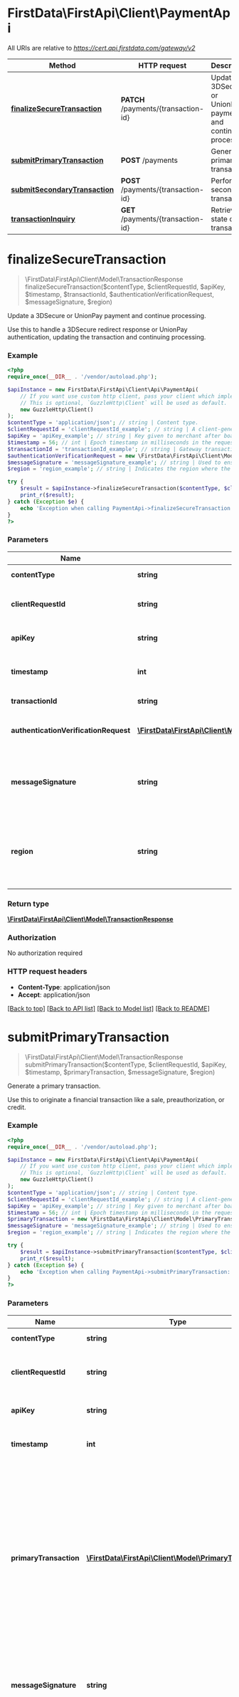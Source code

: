 # FirstData\FirstApi\Client\PaymentApi

All URIs are relative to *https://cert.api.firstdata.com/gateway/v2*

Method | HTTP request | Description
------------- | ------------- | -------------
[**finalizeSecureTransaction**](PaymentApi.md#finalizeSecureTransaction) | **PATCH** /payments/{transaction-id} | Update a 3DSecure or UnionPay payment and continue processing.
[**submitPrimaryTransaction**](PaymentApi.md#submitPrimaryTransaction) | **POST** /payments | Generate a primary transaction.
[**submitSecondaryTransaction**](PaymentApi.md#submitSecondaryTransaction) | **POST** /payments/{transaction-id} | Perform a secondary transaction.
[**transactionInquiry**](PaymentApi.md#transactionInquiry) | **GET** /payments/{transaction-id} | Retrieve the state of a transaction.


# **finalizeSecureTransaction**
> \FirstData\FirstApi\Client\Model\TransactionResponse finalizeSecureTransaction($contentType, $clientRequestId, $apiKey, $timestamp, $transactionId, $authenticationVerificationRequest, $messageSignature, $region)

Update a 3DSecure or UnionPay payment and continue processing.

Use this to handle a 3DSecure redirect response or UnionPay authentication, updating the transaction and continuing processing.

### Example
```php
<?php
require_once(__DIR__ . '/vendor/autoload.php');

$apiInstance = new FirstData\FirstApi\Client\Api\PaymentApi(
    // If you want use custom http client, pass your client which implements `GuzzleHttp\ClientInterface`.
    // This is optional, `GuzzleHttp\Client` will be used as default.
    new GuzzleHttp\Client()
);
$contentType = 'application/json'; // string | Content type.
$clientRequestId = 'clientRequestId_example'; // string | A client-generated ID for request tracking and signature creation, unique per request.  This is also used for idempotency control. We recommend 128-bit UUID format.
$apiKey = 'apiKey_example'; // string | Key given to merchant after boarding associating their requests with the appropriate app in Apigee.
$timestamp = 56; // int | Epoch timestamp in milliseconds in the request from a client system. Used for Message Signature generation and time limit (5 mins).
$transactionId = 'transactionId_example'; // string | Gateway transaction identifier as returned in the parameter ipgTransactionId.
$authenticationVerificationRequest = new \FirstData\FirstApi\Client\Model\AuthenticationVerificationRequest(); // \FirstData\FirstApi\Client\Model\AuthenticationVerificationRequest | Accepted request types: Secure3dAuthenticationVerificationRequest and UnionPayAuthenticationVerificationRequest.
$messageSignature = 'messageSignature_example'; // string | Used to ensure the request has not been tampered with during transmission. The Message-Signature is the Base64 encoded HMAC hash (SHA256 algorithm with the API Secret as the key.) For more information, refer to the supporting documentation on the Developer Portal.
$region = 'region_example'; // string | Indicates the region where the client wants the transaction to be processed. This will override the default processing region identified for the client. Available options are argentina, brazil, germany, india and northamerica. Region specific store setup and APIGEE boarding is required in order to use an alternate region for processing.

try {
    $result = $apiInstance->finalizeSecureTransaction($contentType, $clientRequestId, $apiKey, $timestamp, $transactionId, $authenticationVerificationRequest, $messageSignature, $region);
    print_r($result);
} catch (Exception $e) {
    echo 'Exception when calling PaymentApi->finalizeSecureTransaction: ', $e->getMessage(), PHP_EOL;
}
?>
```

### Parameters

Name | Type | Description  | Notes
------------- | ------------- | ------------- | -------------
 **contentType** | **string**| Content type. | [default to &#39;application/json&#39;]
 **clientRequestId** | **string**| A client-generated ID for request tracking and signature creation, unique per request.  This is also used for idempotency control. We recommend 128-bit UUID format. |
 **apiKey** | **string**| Key given to merchant after boarding associating their requests with the appropriate app in Apigee. |
 **timestamp** | **int**| Epoch timestamp in milliseconds in the request from a client system. Used for Message Signature generation and time limit (5 mins). |
 **transactionId** | **string**| Gateway transaction identifier as returned in the parameter ipgTransactionId. |
 **authenticationVerificationRequest** | [**\FirstData\FirstApi\Client\Model\AuthenticationVerificationRequest**](../Model/AuthenticationVerificationRequest.md)| Accepted request types: Secure3dAuthenticationVerificationRequest and UnionPayAuthenticationVerificationRequest. |
 **messageSignature** | **string**| Used to ensure the request has not been tampered with during transmission. The Message-Signature is the Base64 encoded HMAC hash (SHA256 algorithm with the API Secret as the key.) For more information, refer to the supporting documentation on the Developer Portal. | [optional]
 **region** | **string**| Indicates the region where the client wants the transaction to be processed. This will override the default processing region identified for the client. Available options are argentina, brazil, germany, india and northamerica. Region specific store setup and APIGEE boarding is required in order to use an alternate region for processing. | [optional]

### Return type

[**\FirstData\FirstApi\Client\Model\TransactionResponse**](../Model/TransactionResponse.md)

### Authorization

No authorization required

### HTTP request headers

 - **Content-Type**: application/json
 - **Accept**: application/json

[[Back to top]](#) [[Back to API list]](../../README.md#documentation-for-api-endpoints) [[Back to Model list]](../../README.md#documentation-for-models) [[Back to README]](../../README.md)

# **submitPrimaryTransaction**
> \FirstData\FirstApi\Client\Model\TransactionResponse submitPrimaryTransaction($contentType, $clientRequestId, $apiKey, $timestamp, $primaryTransaction, $messageSignature, $region)

Generate a primary transaction.

Use this to originate a financial transaction like a sale, preauthorization, or credit.

### Example
```php
<?php
require_once(__DIR__ . '/vendor/autoload.php');

$apiInstance = new FirstData\FirstApi\Client\Api\PaymentApi(
    // If you want use custom http client, pass your client which implements `GuzzleHttp\ClientInterface`.
    // This is optional, `GuzzleHttp\Client` will be used as default.
    new GuzzleHttp\Client()
);
$contentType = 'application/json'; // string | Content type.
$clientRequestId = 'clientRequestId_example'; // string | A client-generated ID for request tracking and signature creation, unique per request.  This is also used for idempotency control. We recommend 128-bit UUID format.
$apiKey = 'apiKey_example'; // string | Key given to merchant after boarding associating their requests with the appropriate app in Apigee.
$timestamp = 56; // int | Epoch timestamp in milliseconds in the request from a client system. Used for Message Signature generation and time limit (5 mins).
$primaryTransaction = new \FirstData\FirstApi\Client\Model\PrimaryTransaction(); // \FirstData\FirstApi\Client\Model\PrimaryTransaction | Accepted request types: AliPaySaleTransaction, ChinaPnRSaleTransaction, PaymentCardCreditTransaction, PaymentCardForcedTicketTransaction, PaymentCardSaleTransaction, PaymentCardPreAuthTransaction, PaymentCardPayerAuthTransaction, PaymentCardDisbursementTransaction, PaymentTokenCreditTransaction, PaymentTokenPreAuthTransaction, PaymentTokenSaleTransaction, PaymentTokenDisbursementTransaction, PaypalCreditTransaction, SepaSaleTransaction, WalletSaleTransaction, and WalletPreAuthTransaction, PaymentDeviceSaleTransaction, PaymentDevicePreAuthTransaction, PaymentDeviceCreditTransaction, PaymentDeviceDisbursementTransaction.
$messageSignature = 'messageSignature_example'; // string | Used to ensure the request has not been tampered with during transmission. The Message-Signature is the Base64 encoded HMAC hash (SHA256 algorithm with the API Secret as the key.) For more information, refer to the supporting documentation on the Developer Portal.
$region = 'region_example'; // string | Indicates the region where the client wants the transaction to be processed. This will override the default processing region identified for the client. Available options are argentina, brazil, germany, india and northamerica. Region specific store setup and APIGEE boarding is required in order to use an alternate region for processing.

try {
    $result = $apiInstance->submitPrimaryTransaction($contentType, $clientRequestId, $apiKey, $timestamp, $primaryTransaction, $messageSignature, $region);
    print_r($result);
} catch (Exception $e) {
    echo 'Exception when calling PaymentApi->submitPrimaryTransaction: ', $e->getMessage(), PHP_EOL;
}
?>
```

### Parameters

Name | Type | Description  | Notes
------------- | ------------- | ------------- | -------------
 **contentType** | **string**| Content type. | [default to &#39;application/json&#39;]
 **clientRequestId** | **string**| A client-generated ID for request tracking and signature creation, unique per request.  This is also used for idempotency control. We recommend 128-bit UUID format. |
 **apiKey** | **string**| Key given to merchant after boarding associating their requests with the appropriate app in Apigee. |
 **timestamp** | **int**| Epoch timestamp in milliseconds in the request from a client system. Used for Message Signature generation and time limit (5 mins). |
 **primaryTransaction** | [**\FirstData\FirstApi\Client\Model\PrimaryTransaction**](../Model/PrimaryTransaction.md)| Accepted request types: AliPaySaleTransaction, ChinaPnRSaleTransaction, PaymentCardCreditTransaction, PaymentCardForcedTicketTransaction, PaymentCardSaleTransaction, PaymentCardPreAuthTransaction, PaymentCardPayerAuthTransaction, PaymentCardDisbursementTransaction, PaymentTokenCreditTransaction, PaymentTokenPreAuthTransaction, PaymentTokenSaleTransaction, PaymentTokenDisbursementTransaction, PaypalCreditTransaction, SepaSaleTransaction, WalletSaleTransaction, and WalletPreAuthTransaction, PaymentDeviceSaleTransaction, PaymentDevicePreAuthTransaction, PaymentDeviceCreditTransaction, PaymentDeviceDisbursementTransaction. |
 **messageSignature** | **string**| Used to ensure the request has not been tampered with during transmission. The Message-Signature is the Base64 encoded HMAC hash (SHA256 algorithm with the API Secret as the key.) For more information, refer to the supporting documentation on the Developer Portal. | [optional]
 **region** | **string**| Indicates the region where the client wants the transaction to be processed. This will override the default processing region identified for the client. Available options are argentina, brazil, germany, india and northamerica. Region specific store setup and APIGEE boarding is required in order to use an alternate region for processing. | [optional]

### Return type

[**\FirstData\FirstApi\Client\Model\TransactionResponse**](../Model/TransactionResponse.md)

### Authorization

No authorization required

### HTTP request headers

 - **Content-Type**: application/json
 - **Accept**: application/json

[[Back to top]](#) [[Back to API list]](../../README.md#documentation-for-api-endpoints) [[Back to Model list]](../../README.md#documentation-for-models) [[Back to README]](../../README.md)

# **submitSecondaryTransaction**
> \FirstData\FirstApi\Client\Model\TransactionResponse submitSecondaryTransaction($contentType, $clientRequestId, $apiKey, $timestamp, $transactionId, $secondaryTransaction, $messageSignature, $region, $storeId)

Perform a secondary transaction.

Use this to perform a void, postAuth or return secondary transaction. Partial postAuths and returns are allowed.

### Example
```php
<?php
require_once(__DIR__ . '/vendor/autoload.php');

$apiInstance = new FirstData\FirstApi\Client\Api\PaymentApi(
    // If you want use custom http client, pass your client which implements `GuzzleHttp\ClientInterface`.
    // This is optional, `GuzzleHttp\Client` will be used as default.
    new GuzzleHttp\Client()
);
$contentType = 'application/json'; // string | Content type.
$clientRequestId = 'clientRequestId_example'; // string | A client-generated ID for request tracking and signature creation, unique per request.  This is also used for idempotency control. We recommend 128-bit UUID format.
$apiKey = 'apiKey_example'; // string | Key given to merchant after boarding associating their requests with the appropriate app in Apigee.
$timestamp = 56; // int | Epoch timestamp in milliseconds in the request from a client system. Used for Message Signature generation and time limit (5 mins).
$transactionId = 'transactionId_example'; // string | Gateway transaction identifier as returned in the parameter ipgTransactionId.
$secondaryTransaction = new \FirstData\FirstApi\Client\Model\SecondaryTransaction(); // \FirstData\FirstApi\Client\Model\SecondaryTransaction | Accepted request types: PostAuthTransaction, VoidTransaction, and ReturnTransaction.
$messageSignature = 'messageSignature_example'; // string | Used to ensure the request has not been tampered with during transmission. The Message-Signature is the Base64 encoded HMAC hash (SHA256 algorithm with the API Secret as the key.) For more information, refer to the supporting documentation on the Developer Portal.
$region = 'region_example'; // string | Indicates the region where the client wants the transaction to be processed. This will override the default processing region identified for the client. Available options are argentina, brazil, germany, india and northamerica. Region specific store setup and APIGEE boarding is required in order to use an alternate region for processing.
$storeId = 'storeId_example'; // string | An optional outlet ID for clients that support multiple stores in the same developer app.

try {
    $result = $apiInstance->submitSecondaryTransaction($contentType, $clientRequestId, $apiKey, $timestamp, $transactionId, $secondaryTransaction, $messageSignature, $region, $storeId);
    print_r($result);
} catch (Exception $e) {
    echo 'Exception when calling PaymentApi->submitSecondaryTransaction: ', $e->getMessage(), PHP_EOL;
}
?>
```

### Parameters

Name | Type | Description  | Notes
------------- | ------------- | ------------- | -------------
 **contentType** | **string**| Content type. | [default to &#39;application/json&#39;]
 **clientRequestId** | **string**| A client-generated ID for request tracking and signature creation, unique per request.  This is also used for idempotency control. We recommend 128-bit UUID format. |
 **apiKey** | **string**| Key given to merchant after boarding associating their requests with the appropriate app in Apigee. |
 **timestamp** | **int**| Epoch timestamp in milliseconds in the request from a client system. Used for Message Signature generation and time limit (5 mins). |
 **transactionId** | **string**| Gateway transaction identifier as returned in the parameter ipgTransactionId. |
 **secondaryTransaction** | [**\FirstData\FirstApi\Client\Model\SecondaryTransaction**](../Model/SecondaryTransaction.md)| Accepted request types: PostAuthTransaction, VoidTransaction, and ReturnTransaction. |
 **messageSignature** | **string**| Used to ensure the request has not been tampered with during transmission. The Message-Signature is the Base64 encoded HMAC hash (SHA256 algorithm with the API Secret as the key.) For more information, refer to the supporting documentation on the Developer Portal. | [optional]
 **region** | **string**| Indicates the region where the client wants the transaction to be processed. This will override the default processing region identified for the client. Available options are argentina, brazil, germany, india and northamerica. Region specific store setup and APIGEE boarding is required in order to use an alternate region for processing. | [optional]
 **storeId** | **string**| An optional outlet ID for clients that support multiple stores in the same developer app. | [optional]

### Return type

[**\FirstData\FirstApi\Client\Model\TransactionResponse**](../Model/TransactionResponse.md)

### Authorization

No authorization required

### HTTP request headers

 - **Content-Type**: application/json
 - **Accept**: application/json

[[Back to top]](#) [[Back to API list]](../../README.md#documentation-for-api-endpoints) [[Back to Model list]](../../README.md#documentation-for-models) [[Back to README]](../../README.md)

# **transactionInquiry**
> \FirstData\FirstApi\Client\Model\TransactionResponse transactionInquiry($contentType, $clientRequestId, $apiKey, $timestamp, $transactionId, $messageSignature, $region, $storeId)

Retrieve the state of a transaction.

Use this query to get the current state of an existing transaction.

### Example
```php
<?php
require_once(__DIR__ . '/vendor/autoload.php');

$apiInstance = new FirstData\FirstApi\Client\Api\PaymentApi(
    // If you want use custom http client, pass your client which implements `GuzzleHttp\ClientInterface`.
    // This is optional, `GuzzleHttp\Client` will be used as default.
    new GuzzleHttp\Client()
);
$contentType = 'application/json'; // string | Content type.
$clientRequestId = 'clientRequestId_example'; // string | A client-generated ID for request tracking and signature creation, unique per request.  This is also used for idempotency control. We recommend 128-bit UUID format.
$apiKey = 'apiKey_example'; // string | Key given to merchant after boarding associating their requests with the appropriate app in Apigee.
$timestamp = 56; // int | Epoch timestamp in milliseconds in the request from a client system. Used for Message Signature generation and time limit (5 mins).
$transactionId = 'transactionId_example'; // string | Gateway transaction identifier as returned in the parameter ipgTransactionId.
$messageSignature = 'messageSignature_example'; // string | Used to ensure the request has not been tampered with during transmission. The Message-Signature is the Base64 encoded HMAC hash (SHA256 algorithm with the API Secret as the key.) For more information, refer to the supporting documentation on the Developer Portal.
$region = 'region_example'; // string | Indicates the region where the client wants the transaction to be processed. This will override the default processing region identified for the client. Available options are argentina, brazil, germany, india and northamerica. Region specific store setup and APIGEE boarding is required in order to use an alternate region for processing.
$storeId = 'storeId_example'; // string | An optional outlet ID for clients that support multiple stores in the same developer app.

try {
    $result = $apiInstance->transactionInquiry($contentType, $clientRequestId, $apiKey, $timestamp, $transactionId, $messageSignature, $region, $storeId);
    print_r($result);
} catch (Exception $e) {
    echo 'Exception when calling PaymentApi->transactionInquiry: ', $e->getMessage(), PHP_EOL;
}
?>
```

### Parameters

Name | Type | Description  | Notes
------------- | ------------- | ------------- | -------------
 **contentType** | **string**| Content type. | [default to &#39;application/json&#39;]
 **clientRequestId** | **string**| A client-generated ID for request tracking and signature creation, unique per request.  This is also used for idempotency control. We recommend 128-bit UUID format. |
 **apiKey** | **string**| Key given to merchant after boarding associating their requests with the appropriate app in Apigee. |
 **timestamp** | **int**| Epoch timestamp in milliseconds in the request from a client system. Used for Message Signature generation and time limit (5 mins). |
 **transactionId** | **string**| Gateway transaction identifier as returned in the parameter ipgTransactionId. |
 **messageSignature** | **string**| Used to ensure the request has not been tampered with during transmission. The Message-Signature is the Base64 encoded HMAC hash (SHA256 algorithm with the API Secret as the key.) For more information, refer to the supporting documentation on the Developer Portal. | [optional]
 **region** | **string**| Indicates the region where the client wants the transaction to be processed. This will override the default processing region identified for the client. Available options are argentina, brazil, germany, india and northamerica. Region specific store setup and APIGEE boarding is required in order to use an alternate region for processing. | [optional]
 **storeId** | **string**| An optional outlet ID for clients that support multiple stores in the same developer app. | [optional]

### Return type

[**\FirstData\FirstApi\Client\Model\TransactionResponse**](../Model/TransactionResponse.md)

### Authorization

No authorization required

### HTTP request headers

 - **Content-Type**: Not defined
 - **Accept**: application/json

[[Back to top]](#) [[Back to API list]](../../README.md#documentation-for-api-endpoints) [[Back to Model list]](../../README.md#documentation-for-models) [[Back to README]](../../README.md)

